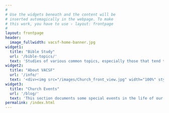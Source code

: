 ```yaml
---
#
# Use the widgets beneath and the content will be
# inserted automagically in the webpage. To make
# this work, you have to use › layout: frontpage
#
layout: frontpage
header:
  image_fullwidth: vacsf-home-banner.jpg
widget1:
  title: "Bible Study"
  url: '/bible-topics/'
  text: 'Studies of various common topics, especially those that tend to be misunderstood and hence misapplied. Don&#39;t accept anything even from the best of teachers as Scriptures, but be like the Bereans to check whatever you hear or read. Check your own interpretation of a passage against all foundational truths you can possibly know, and you will know beyond any doubt its true meaning. In this section you will find the following studies:<br/>1. Galatians<br/>2. Romans<br/>3. The Parables of Jesus, and<br />4. Meditations (thoughts on various topics), and many topics to follow.'
widget2:
  title: "About VACSF"
  url: '/info/'
  text: '<div><img src="/images/Church_front_view.jpg" width="100%" style="border: 1px solid #cccccc"><p style="font-size: 0rem;">&nbsp;</p>VACSF, <font face="Open Sans"><i>Hội Thánh Tin Lành Việt Nam</i></font>, in San Francisco, is a congregation of believers in Christ from all walks of life who assembles every Sunday to celebrate everlasting life afforded them through the Son of God who came to save the world. Please continue reading for contact, schedules, and other information.</div>'
widget3:
  title: "Church Events"
  url: '/blog/'
  text: 'This section documents some special events in the life of our church. Baptism, picnic, camping, retreats, Vacation Bible School, and many others. But like many things that can be captured on camera, they only show superficially the lives of the individuals; their struggles, the unique events in their lives that God uses to build their relationship with Him remain unpsoken. But perhaps these documentaries may serve as landmarks for them in their walk with God.'
permalink: /index.html
---
```

